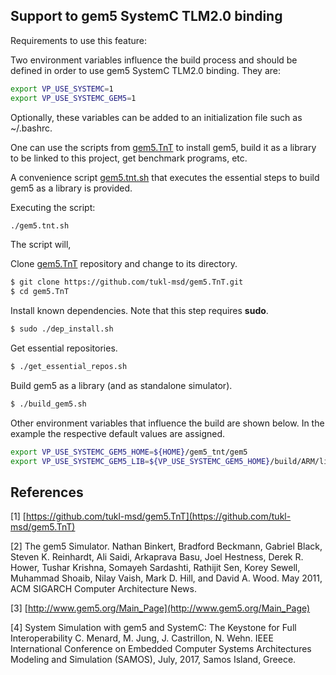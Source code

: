 
## Support to gem5 SystemC TLM2.0 binding

Requirements to use this feature:

Two environment variables influence the build process and should be defined in
order to use gem5 SystemC TLM2.0 binding. They are:

```bash
export VP_USE_SYSTEMC=1
export VP_USE_SYSTEMC_GEM5=1
```

Optionally, these variables can be added to an initialization file such as
~/.bashrc.


One can use the scripts from [gem5.TnT](https://github.com/tukl-msd/gem5.TnT)
to install gem5, build it as a library to be linked to this project, get
benchmark programs, etc.

A convenience script [gem5.tnt.sh](gem5.tnt.sh) that executes the essential
steps to build gem5 as a library is provided.

Executing the script:

```bash
./gem5.tnt.sh
```

The script will,

Clone [gem5.TnT](https://github.com/tukl-msd/gem5.TnT) repository and change to its directory.

```bash
$ git clone https://github.com/tukl-msd/gem5.TnT.git
$ cd gem5.TnT
```

Install known dependencies. Note that this step requires **sudo**.

```bash
$ sudo ./dep_install.sh
```

Get essential repositories.

```bash
$ ./get_essential_repos.sh
```

Build gem5 as a library (and as standalone simulator).

```bash
$ ./build_gem5.sh
```

Other environment variables that influence the build are shown below. In the
example the respective default values are assigned.

```bash
export VP_USE_SYSTEMC_GEM5_HOME=${HOME}/gem5_tnt/gem5
export VP_USE_SYSTEMC_GEM5_LIB=${VP_USE_SYSTEMC_GEM5_HOME}/build/ARM/libgem5_opt.so
```


## References

[1] [https://github.com/tukl-msd/gem5.TnT](https://github.com/tukl-msd/gem5.TnT)

[2] The gem5 Simulator. Nathan Binkert, Bradford Beckmann, Gabriel Black,
Steven K. Reinhardt, Ali Saidi, Arkaprava Basu, Joel Hestness, Derek R. Hower,
Tushar Krishna, Somayeh Sardashti, Rathijit Sen, Korey Sewell, Muhammad
Shoaib, Nilay Vaish, Mark D. Hill, and David A. Wood. May 2011, ACM SIGARCH
Computer Architecture News.

[3] [http://www.gem5.org/Main_Page](http://www.gem5.org/Main_Page)

[4] System Simulation with gem5 and SystemC: The Keystone for Full
Interoperability C. Menard, M. Jung, J. Castrillon, N. Wehn. IEEE International
Conference on Embedded Computer Systems Architectures Modeling and Simulation
(SAMOS), July, 2017, Samos Island, Greece.

